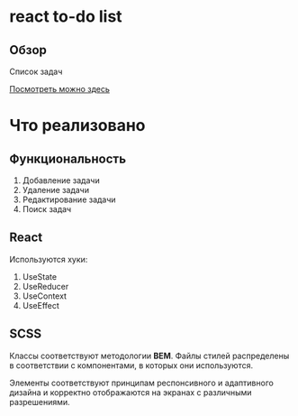 # react to-do list

## Обзор

Список задач

[Посмотреть можно здесь](https://ggalushko.github.io/todo-list/)

# Что реализовано

## Функциональность

1.  Добавление задачи
2.  Удаление задачи
3.  Редактирование задачи
4.  Поиск задач

## React

Используются хуки: 
1.  UseState
2.  UseReducer
3.  UseContext
4.  UseEffect

## SCSS

Классы соответствуют методологии **BEM**. Файлы стилей распределены в соответствии с компонентами, в которых они используются.

Элементы соответствуют принципам респонсивного и адаптивного дизайна и корректно отображаются на экранах с различными разрешениями.
